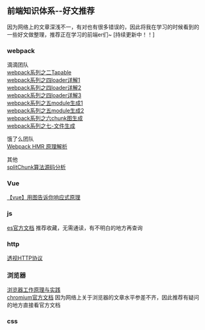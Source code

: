 ## 前端知识体系--好文推荐
因为网络上的文章深浅不一，有对也有很多错误的，因此将我在学习的时候看到的一些好文做整理，推荐正在学习的前端er们~
[持续更新中！！]
### webpack

滴滴团队  
[webpack系列之二Tapable](https://juejin.im/post/6844903750729990152)  
[webpack系列之四loader详解1](https://juejin.im/post/6844903780769595405)  
[webpack系列之四loader详解2](https://juejin.im/post/6844903780777984008)  
[webpack系列之四loader详解3](https://juejin.im/post/6844903780778000398)  
[webpack系列之五module生成1](https://juejin.im/post/6844903830266576909)  
[webpack系列之五module生成2](https://juejin.im/post/6844903833445859335)  
[webpack系列之六chunk图生成](https://juejin.im/post/6844903864592777229)  
[webpack系列之七-文件生成](https://juejin.im/post/6844903925179482119)  


饿了么团队  
[Webpack HMR 原理解析](https://zhuanlan.zhihu.com/p/30669007)


其他  
[splitChunk算法源码分析](https://juejin.im/post/6844903990455435277)  

### Vue
[【vue】用图告诉你响应式原理](https://juejin.cn/post/6844903870661918727)

### js
[es官方文档](https://tc39.es/ecma262/#sec-intro)
推荐收藏，无需通读，有不明白的地方再查询

### http
[透视HTTP协议](https://time.geekbang.org/column/intro/189)

### 浏览器
[浏览器工作原理与实践](https://time.geekbang.org/column/intro/100033601)   
[chromium官方文档](https://www.chromium.org/developers/design-documents)
因为网络上关于浏览器的文章水平参差不齐，因此推荐有疑问的地方直接看官方文档

### css

